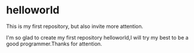 # helloworld
This is my first repository, but also invite more attention.

I'm so glad to create  my first repository helloworld,I will try my best to be a good programmer.Thanks for attention.
